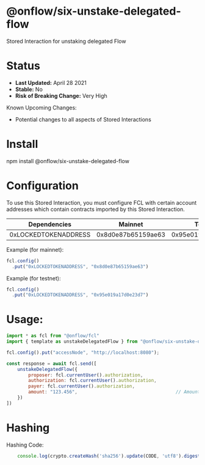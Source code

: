 # @onflow/six-unstake-delegated-flow

Stored Interaction for unstaking delegated Flow

# Status

- **Last Updated:** April 28 2021
- **Stable:** No
- **Risk of Breaking Change:** Very High

Known Upcoming Changes:

- Potential changes to all aspects of Stored Interactions

# Install

npm install @onflow/six-unstake-delegated-flow

# Configuration 

To use this Stored Interaction, you must configure FCL with certain account addresses which contain contracts imported by this Stored Interaction.

| Dependencies          | Mainnet            | Testnet            |
| --------------------- | ------------------ | ------------------ |
| 0xLOCKEDTOKENADDRESS  | 0x8d0e87b65159ae63 | 0x95e019a17d0e23d7 |

Example (for mainnet):

```javascript
fcl.config()
  .put("0xLOCKEDTOKENADDRESS", "0x8d0e87b65159ae63")
```

Example (for testnet):

```javascript
fcl.config()
  .put("0xLOCKEDTOKENADDRESS", "0x95e019a17d0e23d7")
```

# Usage:

```javascript
import * as fcl from "@onflow/fcl"
import { template as unstakeDelegatedFlow } from "@onflow/six-unstake-delegated-flow"

fcl.config().put("accessNode", "http://localhost:8080");

const response = await fcl.send([
    unstakeDelegatedFlow({
        proposer: fcl.currentUser().authorization,
        authorization: fcl.currentUser().authorization,     
        payer: fcl.currentUser().authorization,             
        amount: "123.456",                                    // Amount as a String representing a Cadence UFix64
    })
])

```

# Hashing

Hashing Code:
```javascript
    console.log(crypto.createHash('sha256').update(CODE, 'utf8').digest('hex'))
```